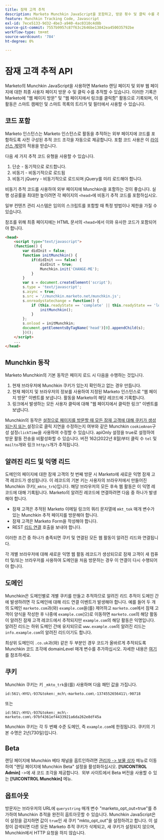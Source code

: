 ```yaml
---
title: 잠재 고객 추적
description: Marketo Munchkin JavaScript을 포함하고, 방문 횟수 및 클릭 수를 추적하고, 알려진 리드와 익명 리드를 관리하고, 도메인 간 쿠키를 관리하고, 스마트 캠페인을 옵트아웃하는 방법에 대해 알아봅니다.
feature: Munchkin Tracking Code, Javascript
exl-id: 7ece5133-9d32-4be3-a940-4ac0310c4d8b
source-git-commit: 7557b9957c87f63c2646be13842ea450035792be
workflow-type: tm+mt
source-wordcount: '784'
ht-degree: 0%

---
```


# 잠재 고객 추적 API

Marketo의 Munchkin JavaScript을 사용하면 Marketo 랜딩 페이지 및 외부 웹 페이지에 대한 최종 사용자 페이지 방문 수 및 클릭 수를 추적할 수 있습니다. 이러한 기록은 Marketo에 &quot;웹 페이지 방문&quot; 및 &quot;웹 페이지에서 링크를 클릭함&quot; 활동으로 기록되며, 이 활동은 스마트 캠페인 및 스마트 목록의 트리거 및 필터에서 사용할 수 있습니다.

## 코드 포함

Marketo 인스턴스는 Marketo 인스턴스로 활동을 추적하는 외부 페이지에 코드를 포함하도록 사전 구성된 추적 코드 조각을 자동으로 제공합니다. 포함 코드 사용은 이 [라이선스 계약](../munchkin-license.pdf)의 적용을 받습니다.

다음 세 가지 추적 코드 유형을 사용할 수 있습니다.

1. 단순 - 동기적으로 로드합니다.
1. 비동기 - 비동기적으로 로드됨
1. 비동기 jQuery - 비동기적으로 로드되며 jQuery를 미리 로드해야 합니다.

비동기 추적 코드를 사용하여 외부 페이지에 Munchkin을 포함하는 것이 좋습니다. 실행 성공률을 최대한 높이려면 각 페이지의 `<head>`에 비동기 추적 코드를 포함하십시오.

일부 컨텐츠 관리 시스템은 임의의 스크립트를 포함할 때 특정 방법이나 제한을 가질 수 있습니다.

참조를 위해 최종 페이지에는 HTML 문서의 `<head>`에서 이와 유사한 코드가 포함되어야 합니다.

```html
<head>
    <script type="text/javascript">
    (function() {
        var didInit = false;
        function initMunchkin() {
            if(didInit === false) {
                didInit = true;
                Munchkin.init('CHANGE-ME');
            }
        }
        var s = document.createElement('script');
        s.type = 'text/javascript';
        s.async = true;
        s.src = '//munchkin.marketo.net/munchkin.js';
        s.onreadystatechange = function() {
            if (this.readyState == 'complete' || this.readyState == 'loaded') {
                initMunchkin();
            }
        };
        s.onload = initMunchkin;
        document.getElementsByTagName('head')[0].appendChild(s);
        })();
    </script>
    ...
</head>
```

## Munchkin 동작

Marketo Munchkin의 기본 동작은 페이지 로드 시 다음을 수행하는 것입니다.

1. 현재 브라우저에 Munchkin 쿠키가 있는지 확인하고 없는 경우 만듭니다.
1. 현재 페이지 및 브라우저의 정보를 사용하여 지정된 Marketo 인스턴스로 &quot;웹 페이지 방문&quot; 이벤트를 보냅니다. 활동을 Marketo의 해당 레코드에 기록합니다.
1. 링크에서 발생하는 모든 사용자 클릭에 대해 &quot;웹 페이지에서 클릭한 링크&quot; 이벤트를 보냅니다.

Munchkin의 동작은 [ 설정으로 페이지를 방문할 때 모든 잠재 고객에 대해 쿠키가 생성되는지 또는 ](configuration.md) 설정으로 클릭 지연을 수정하는지 여부와 같은 Munchkin `cookieAnon`구성 설정`clickTime`을 사용하여 수정할 수 있습니다. apiOnly 설정을 true로 설정하여 방문 활동 전송을 비활성화할 수 있습니다. 버전 162(2022년 8월)부터 클릭 수 `tel` 및 `mailto`개와 링크 `http/s`개가 추적됩니다.

## 알려진 리드 및 익명 리드

도메인의 페이지에 대한 잠재 고객의 첫 번째 방문 시 Marketo에 새로운 익명 잠재 고객 레코드가 생성됩니다. 이 레코드의 기본 키는 사용자의 브라우저에서 만들어진 Munchkin 쿠키(`_mkto_trk`)입니다. 해당 브라우저의 모든 후속 웹 활동은 이 익명 레코드에 대해 기록됩니다. Marketo의 알려진 레코드에 연결하려면 다음 중 하나가 발생해야 합니다.

- 잠재 고객은 추적된 Marketo 이메일 링크의 쿼리 문자열에 `mkt_tok` 매개 변수가 있는 Munchkin 추적 페이지를 방문해야 합니다.
- 잠재 고객은 Marketo Form을 작성해야 합니다.
- REST [리드 연결](https://developer.adobe.com/marketo-apis/api/mapi/#tag/Leads/operation/associateLeadUsingPOST) 호출을 보내야 합니다.

이러한 조건 중 하나가 충족되면 쿠키 및 연결된 모든 웹 활동이 알려진 리드와 연결됩니다.

각 개별 브라우저에 대해 새로운 익명 웹 활동 레코드가 생성되므로 잠재 고객이 새 컴퓨터 및/또는 브라우저를 사용하여 도메인을 처음 방문하는 경우 이 연결이 다시 수행되어야 합니다.

## 도메인

Munchkin은 도메인별로 개별 쿠키를 만들고 추적하므로 알려진 리드 추적이 도메인 간에 발생하려면 각 도메인에 대해 리드 연결 이벤트가 발생해야 합니다. 예를 들어 두 개의 도메인 `marketo.com`과(와) `example.com`을(를) 제어하고 `marketo.com`에서 잠재 고객이 양식을 작성한 후 나중에 `example.com`(으)로 이동하면 `marketo.com`의 해당 활동이 알려진 잠재 고객 레코드에서 추적되지만 `example.com`의 해당 활동은 익명입니다. 알려진 리드는 하위 도메인 간에 유지되므로 `www.example.com`의 알려진 리드는 `info.example.com`의 알려진 리드이기도 합니다.

최상위 도메인이 `.co.uk`과(와) 같은 두 부분인 경우 코드가 올바르게 추적되도록 Munchkin 코드 조각에 domainLevel 매개 변수를 추가하십시오. 자세한 내용은 [여기](configuration.md#domainlevel)를 참조하세요.

## 쿠키

Munchkin 쿠키는 키 `_mkto_trk`을(를) 사용하며 다음 패턴 값을 가집니다.

`id:561\-HYG\-937&token:_mch\-marketo.com\-1374552656411\-90718`

또는

`id:561\-HYG\-937&token:_mch\-marketo.com\-97bf4361ef4433921a6da262e8df45a`

Munchkin 쿠키는 각 두 번째 수준 도메인, 즉 `example.com`에 한정됩니다. 쿠키의 기본 수명은 2년(730일)입니다.

## Beta

랜딩 페이지에 Munchkin 베타 채널을 옵트인하려면 [관리자 -> 보물 상자](https://experienceleague.adobe.com/ko/docs/marketo/using/product-docs/administration/settings/enable-or-disable-treasure-chest-features) 메뉴로 이동하여 &quot;랜딩 페이지에 Munchkin Beta&quot; 설정을 활성화하십시오. **[!UICONTROL Admin]** ->에 새 코드 조각을 제공합니다.  외부 사이트에서 Beta 버전을 사용할 수 있는 **[!UICONTROL Munchkin]** 메뉴.

## 옵트아웃

방문자는 브라우저의 URL에 `querystring` 매개 변수 &quot;marketo_opt_out=true&quot;를 추가하여 Munchkin 추적을 완전히 옵트아웃할 수 있습니다. Munchkin JavaScript은 이 설정을 감지하면 값이 `true`인 새 쿠키 &quot;mkto_opt_out&quot;을 설정하려고 합니다. 이 설정이 검색되면 다른 모든 Marketo 추적 쿠키가 삭제되고, 새 쿠키가 설정되지 않으며, Munchkin에서 HTTP 요청을 하지 않습니다.
